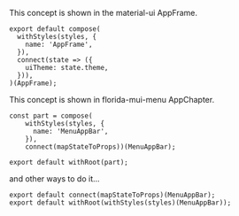 This concept is shown in the material-ui AppFrame.

```
export default compose(
  withStyles(styles, {
    name: 'AppFrame',
  }),
  connect(state => ({
    uiTheme: state.theme,
  })),
)(AppFrame);
```

This concept is shown in florida-mui-menu AppChapter.

```
const part = compose(
    withStyles(styles, {
      name: 'MenuAppBar',
    }),
    connect(mapStateToProps))(MenuAppBar);

export default withRoot(part);
```

and other ways to do it...
```
export default connect(mapStateToProps)(MenuAppBar);
export default withRoot(withStyles(styles)(MenuAppBar));
```
